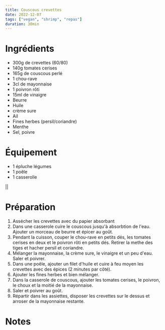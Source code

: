 ```yaml
---
title: Couscous crevettes
date: 2022-12-07
tags: ["vegan", "shrimp", "repas"]
duration: 30min
---
```


# Ingrédients

+ 300g de crevettes (60/80)
+ 140g tomates cerises
+ 165g de couscous perlé
+ 1 chou-rave
+ 3cl de mayonnaise
+ 1 poivron rôti
+ 15ml de vinaigre
+ Beurre
+ Huile
+ crème sure
+ Ail
+ Fines herbes (persil/coriandre)
+ Menthe
+ Sel, poivre


# Équipement

+ 1 épluche légumes
+ 1 poêle
+ 1 casserolle

||
# Préparation

1. Assécher les crevettes avec du papier absorbant
2. Dans une casserole cuire le couscous jusqu'à absorbtion de l'eau. Ajouter un morceau de beurre
et épicer au goût.
3. Pendant la cuisson, couper le chou-rave en petits dés, les tomates cerises en deux et le poivron
rôti en petits dés. Retirer la methe des tiges et hacher persil et coriandre.
4. Mélanger la mayonnaise, la crème sure, le vinaigre et un peu d'eau. Saler et poivrer.
5. Dans une poêle, ajouter un filet d'huile et cuire à feu moyen les crevettes avec des épices (2 minutes par côté).
6. Ajouter les fines herbes et bien mélanger.
7. Dans la casserole de couscous, ajouter les tomates cerises, le poivron, le choux et la moitié de la mayonnaise.
8. Saler et poivrer au goût.
9. Répartir dans les assiettes, disposer les crevettes sur le dessus et arroser de la mayonnaise restante.

# Notes
